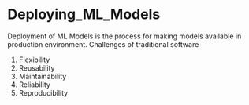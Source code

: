 # Deploying_ML_Models

Deployment of ML Models is the process for making models available in production environment.
Challenges of traditional software
1. Flexibility
2. Reusability
3. Maintainability
4. Reliability
5. Reproducibility
 
